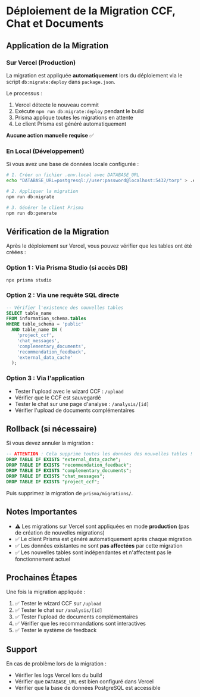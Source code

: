 # Déploiement de la Migration CCF, Chat et Documents

## Application de la Migration

### Sur Vercel (Production)

La migration est appliquée **automatiquement** lors du déploiement via le script `db:migrate:deploy` dans `package.json`.

Le processus :
1. Vercel détecte le nouveau commit
2. Exécute `npm run db:migrate:deploy` pendant le build
3. Prisma applique toutes les migrations en attente
4. Le client Prisma est généré automatiquement

**Aucune action manuelle requise** ✅

### En Local (Développement)

Si vous avez une base de données locale configurée :

```bash
# 1. Créer un fichier .env.local avec DATABASE_URL
echo "DATABASE_URL=postgresql://user:password@localhost:5432/torp" > .env.local

# 2. Appliquer la migration
npm run db:migrate

# 3. Générer le client Prisma
npm run db:generate
```

## Vérification de la Migration

Après le déploiement sur Vercel, vous pouvez vérifier que les tables ont été créées :

### Option 1 : Via Prisma Studio (si accès DB)
```bash
npx prisma studio
```

### Option 2 : Via une requête SQL directe
```sql
-- Vérifier l'existence des nouvelles tables
SELECT table_name 
FROM information_schema.tables 
WHERE table_schema = 'public' 
  AND table_name IN (
    'project_ccf',
    'chat_messages',
    'complementary_documents',
    'recommendation_feedback',
    'external_data_cache'
  );
```

### Option 3 : Via l'application
- Tester l'upload avec le wizard CCF : `/upload`
- Vérifier que le CCF est sauvegardé
- Tester le chat sur une page d'analyse : `/analysis/[id]`
- Vérifier l'upload de documents complémentaires

## Rollback (si nécessaire)

Si vous devez annuler la migration :

```sql
-- ATTENTION : Cela supprime toutes les données des nouvelles tables !
DROP TABLE IF EXISTS "external_data_cache";
DROP TABLE IF EXISTS "recommendation_feedback";
DROP TABLE IF EXISTS "complementary_documents";
DROP TABLE IF EXISTS "chat_messages";
DROP TABLE IF EXISTS "project_ccf";
```

Puis supprimez la migration de `prisma/migrations/`.

## Notes Importantes

- ⚠️ Les migrations sur Vercel sont appliquées en mode **production** (pas de création de nouvelles migrations)
- ✅ Le client Prisma est généré automatiquement après chaque migration
- ✅ Les données existantes ne sont **pas affectées** par cette migration
- ✅ Les nouvelles tables sont indépendantes et n'affectent pas le fonctionnement actuel

## Prochaines Étapes

Une fois la migration appliquée :

1. ✅ Tester le wizard CCF sur `/upload`
2. ✅ Tester le chat sur `/analysis/[id]`
3. ✅ Tester l'upload de documents complémentaires
4. ✅ Vérifier que les recommandations sont interactives
5. ✅ Tester le système de feedback

## Support

En cas de problème lors de la migration :
- Vérifier les logs Vercel lors du build
- Vérifier que `DATABASE_URL` est bien configuré dans Vercel
- Vérifier que la base de données PostgreSQL est accessible

